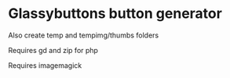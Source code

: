# Glassybuttons button generator

Also create temp and tempimg/thumbs folders

Requires gd and zip for php

Requires imagemagick
